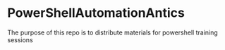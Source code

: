 # PowerShellAutomationAntics
The purpose of this repo is to distribute materials for powershell training sessions
